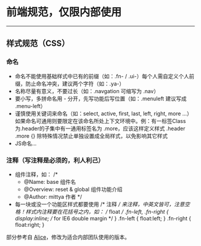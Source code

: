 # 前端规范，仅限内部使用
---

## 样式规范（CSS）

### 命名
+ 命名不能使用基础样式中已有的前缀（如：.fn- / .ui-）每个人需自定义个人前缀，防止命名冲突，建议两个字符（如：.ya-）
+ 名称尽量有意义，不要过长（如：.navgation 可缩写为 .nav）
+ 要小写，多拼命名用 - 分开，先写功能后写位置（如：.menuleft 建议写成 .menu-left）
+ 谨慎使用关键词来命名（如：select, active, first, last, left, right, more ...）如果命名可通用则要限定在该命名所处上下文环境中。例：有一标签Class为.header的子集中有一通用标签名为 .more，应该这样定义样式 .header .more {} 除特殊情况禁止单独设置成全局样式，以免影响其它样式
+ JS命名...

### 注释（写注释是必须的，利人利己）
+ 组件注释，如：
    /*
     * @Name: base 组件名
     * @Overview: reset & global 组件功能介绍
     * @Author: mittya 作者
     */
+ 每一块或没一个功能区样式都要使用 /* 注释 */ 来注释，中英文皆可，注意空格！样式内注释要在花括号之内，如：
    /* float */
    .fn-left, .fn-right { display:inline; /* for IE6 double margin */ }
    .fn-left { float:left; }
    .fn-right { float:right; }










部分参考自 [Alice](http://aliceui.com/css-spec/)，修改为适合内部团队使用的版本。  